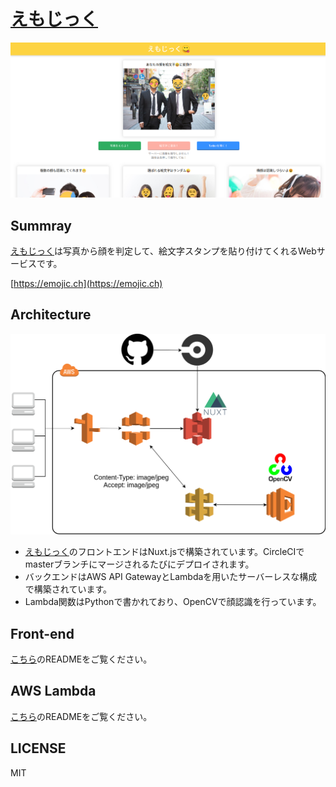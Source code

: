 # [えもじっく](https://emojic.ch)

![トップページ](./docs/top_image_pc.png)

## Summray
[えもじっく](https://emojic.ch)は写真から顔を判定して、絵文字スタンプを貼り付けてくれるWebサービスです。

[https://emojic.ch](https://emojic.ch)

## Architecture

![アーキテクチャ図](./docs/emojic_architecture.png)

- [えもじっく](https://emojic.ch)のフロントエンドはNuxt.jsで構築されています。CircleCIでmasterブランチにマージされるたびにデプロイされます。
- バックエンドはAWS API GatewayとLambdaを用いたサーバーレスな構成で構築されています。
- Lambda関数はPythonで書かれており、OpenCVで顔認識を行っています。

## Front-end
[こちら](./frontend/README.md)のREADMEをご覧ください。

## AWS Lambda
[こちら](./lambda/README.md)のREADMEをご覧ください。
## LICENSE
MIT